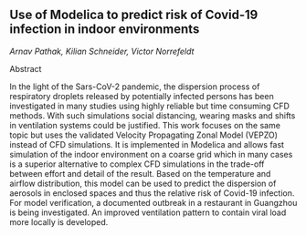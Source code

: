 ## Use of Modelica to predict risk of Covid-19 infection in indoor environments

*Arnav Pathak, Kilian Schneider, Victor Norrefeldt*

Abstract

In the light of the Sars-CoV-2 pandemic, the dispersion
process of respiratory droplets released by potentially
infected persons has been investigated in many studies
using highly reliable but time consuming CFD methods.
With such simulations social distancing, wearing masks
and shifts in ventilation systems could be justified. This
work focuses on the same topic but uses the validated
Velocity Propagating Zonal Model (VEPZO) instead of
CFD simulations. It is implemented in Modelica and
allows fast simulation of the indoor environment on a
coarse grid which in many cases is a superior alternative
to complex CFD simulations in the trade-off between
effort and detail of the result. Based on the temperature
and airflow distribution, this model can be used to
predict the dispersion of aerosols in enclosed spaces and
thus the relative risk of Covid-19 infection. For model
verification, a documented outbreak in a restaurant in
Guangzhou is being investigated. An improved
ventilation pattern to contain viral load more locally is
developed.
